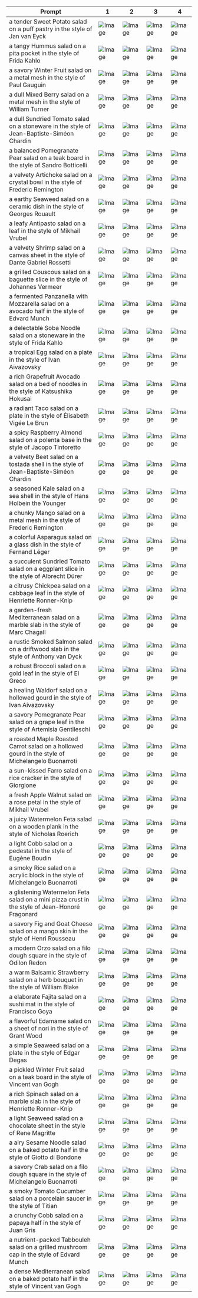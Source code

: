 | Prompt | 1 | 2 | 3 | 4 |
|-|-|-|-|-|
| a tender Sweet Potato salad on a puff pastry in the style of Jan van Eyck | ![Image](https://salad-benchmark-public-assets.s3.us-east-2.amazonaws.com/sdxl/8696bb0d-95a0-4b27-ab1e-8846a1257f15-0.jpg) | ![Image](https://salad-benchmark-public-assets.s3.us-east-2.amazonaws.com/sdxl/8696bb0d-95a0-4b27-ab1e-8846a1257f15-1.jpg) | ![Image](https://salad-benchmark-public-assets.s3.us-east-2.amazonaws.com/sdxl/8696bb0d-95a0-4b27-ab1e-8846a1257f15-2.jpg) | ![Image](https://salad-benchmark-public-assets.s3.us-east-2.amazonaws.com/sdxl/8696bb0d-95a0-4b27-ab1e-8846a1257f15-3.jpg) |
| a tangy Hummus salad on a pita pocket in the style of Frida Kahlo | ![Image](https://salad-benchmark-public-assets.s3.us-east-2.amazonaws.com/sdxl/4084d07d-ad75-4a85-911e-76eb145f3e0c-0.jpg) | ![Image](https://salad-benchmark-public-assets.s3.us-east-2.amazonaws.com/sdxl/4084d07d-ad75-4a85-911e-76eb145f3e0c-1.jpg) | ![Image](https://salad-benchmark-public-assets.s3.us-east-2.amazonaws.com/sdxl/4084d07d-ad75-4a85-911e-76eb145f3e0c-2.jpg) | ![Image](https://salad-benchmark-public-assets.s3.us-east-2.amazonaws.com/sdxl/4084d07d-ad75-4a85-911e-76eb145f3e0c-3.jpg) |
| a savory Winter Fruit salad on a metal mesh in the style of Paul Gauguin | ![Image](https://salad-benchmark-public-assets.s3.us-east-2.amazonaws.com/sdxl/a6aba4ba-3263-40c8-a927-1f884a6b9378-0.jpg) | ![Image](https://salad-benchmark-public-assets.s3.us-east-2.amazonaws.com/sdxl/a6aba4ba-3263-40c8-a927-1f884a6b9378-1.jpg) | ![Image](https://salad-benchmark-public-assets.s3.us-east-2.amazonaws.com/sdxl/a6aba4ba-3263-40c8-a927-1f884a6b9378-2.jpg) | ![Image](https://salad-benchmark-public-assets.s3.us-east-2.amazonaws.com/sdxl/a6aba4ba-3263-40c8-a927-1f884a6b9378-3.jpg) |
| a dull Mixed Berry salad on a metal mesh in the style of William Turner | ![Image](https://salad-benchmark-public-assets.s3.us-east-2.amazonaws.com/sdxl/7b2febf2-16d2-4f1e-a8dd-4c3c54d552b0-0.jpg) | ![Image](https://salad-benchmark-public-assets.s3.us-east-2.amazonaws.com/sdxl/7b2febf2-16d2-4f1e-a8dd-4c3c54d552b0-1.jpg) | ![Image](https://salad-benchmark-public-assets.s3.us-east-2.amazonaws.com/sdxl/7b2febf2-16d2-4f1e-a8dd-4c3c54d552b0-2.jpg) | ![Image](https://salad-benchmark-public-assets.s3.us-east-2.amazonaws.com/sdxl/7b2febf2-16d2-4f1e-a8dd-4c3c54d552b0-3.jpg) |
| a dull Sundried Tomato salad on a stoneware in the style of Jean-Baptiste-Siméon Chardin | ![Image](https://salad-benchmark-public-assets.s3.us-east-2.amazonaws.com/sdxl/26494b40-59ee-478e-9742-d5c94f5f086a-0.jpg) | ![Image](https://salad-benchmark-public-assets.s3.us-east-2.amazonaws.com/sdxl/26494b40-59ee-478e-9742-d5c94f5f086a-1.jpg) | ![Image](https://salad-benchmark-public-assets.s3.us-east-2.amazonaws.com/sdxl/26494b40-59ee-478e-9742-d5c94f5f086a-2.jpg) | ![Image](https://salad-benchmark-public-assets.s3.us-east-2.amazonaws.com/sdxl/26494b40-59ee-478e-9742-d5c94f5f086a-3.jpg) |
| a balanced Pomegranate Pear salad on a teak board in the style of Sandro Botticelli | ![Image](https://salad-benchmark-public-assets.s3.us-east-2.amazonaws.com/sdxl/ad8d3840-606e-4db2-881c-c4e0f1bd5bcb-0.jpg) | ![Image](https://salad-benchmark-public-assets.s3.us-east-2.amazonaws.com/sdxl/ad8d3840-606e-4db2-881c-c4e0f1bd5bcb-1.jpg) | ![Image](https://salad-benchmark-public-assets.s3.us-east-2.amazonaws.com/sdxl/ad8d3840-606e-4db2-881c-c4e0f1bd5bcb-2.jpg) | ![Image](https://salad-benchmark-public-assets.s3.us-east-2.amazonaws.com/sdxl/ad8d3840-606e-4db2-881c-c4e0f1bd5bcb-3.jpg) |
| a velvety Artichoke salad on a crystal bowl in the style of Frederic Remington | ![Image](https://salad-benchmark-public-assets.s3.us-east-2.amazonaws.com/sdxl/9e3b1463-c03e-456a-8f44-bd14cba87356-0.jpg) | ![Image](https://salad-benchmark-public-assets.s3.us-east-2.amazonaws.com/sdxl/9e3b1463-c03e-456a-8f44-bd14cba87356-1.jpg) | ![Image](https://salad-benchmark-public-assets.s3.us-east-2.amazonaws.com/sdxl/9e3b1463-c03e-456a-8f44-bd14cba87356-2.jpg) | ![Image](https://salad-benchmark-public-assets.s3.us-east-2.amazonaws.com/sdxl/9e3b1463-c03e-456a-8f44-bd14cba87356-3.jpg) |
| a earthy Seaweed salad on a ceramic dish in the style of Georges Rouault | ![Image](https://salad-benchmark-public-assets.s3.us-east-2.amazonaws.com/sdxl/724a357f-ab2e-419f-aa01-8713c42bb505-0.jpg) | ![Image](https://salad-benchmark-public-assets.s3.us-east-2.amazonaws.com/sdxl/724a357f-ab2e-419f-aa01-8713c42bb505-1.jpg) | ![Image](https://salad-benchmark-public-assets.s3.us-east-2.amazonaws.com/sdxl/724a357f-ab2e-419f-aa01-8713c42bb505-2.jpg) | ![Image](https://salad-benchmark-public-assets.s3.us-east-2.amazonaws.com/sdxl/724a357f-ab2e-419f-aa01-8713c42bb505-3.jpg) |
| a leafy Antipasto salad on a leaf in the style of Mikhail Vrubel | ![Image](https://salad-benchmark-public-assets.s3.us-east-2.amazonaws.com/sdxl/0951a194-d23a-478e-abca-4dcd87061cf4-0.jpg) | ![Image](https://salad-benchmark-public-assets.s3.us-east-2.amazonaws.com/sdxl/0951a194-d23a-478e-abca-4dcd87061cf4-1.jpg) | ![Image](https://salad-benchmark-public-assets.s3.us-east-2.amazonaws.com/sdxl/0951a194-d23a-478e-abca-4dcd87061cf4-2.jpg) | ![Image](https://salad-benchmark-public-assets.s3.us-east-2.amazonaws.com/sdxl/0951a194-d23a-478e-abca-4dcd87061cf4-3.jpg) |
| a velvety Shrimp salad on a canvas sheet in the style of Dante Gabriel Rossetti | ![Image](https://salad-benchmark-public-assets.s3.us-east-2.amazonaws.com/sdxl/691c4db5-e6de-4152-8651-708efe9d5205-0.jpg) | ![Image](https://salad-benchmark-public-assets.s3.us-east-2.amazonaws.com/sdxl/691c4db5-e6de-4152-8651-708efe9d5205-1.jpg) | ![Image](https://salad-benchmark-public-assets.s3.us-east-2.amazonaws.com/sdxl/691c4db5-e6de-4152-8651-708efe9d5205-2.jpg) | ![Image](https://salad-benchmark-public-assets.s3.us-east-2.amazonaws.com/sdxl/691c4db5-e6de-4152-8651-708efe9d5205-3.jpg) |
| a grilled Couscous salad on a baguette slice in the style of Johannes Vermeer | ![Image](https://salad-benchmark-public-assets.s3.us-east-2.amazonaws.com/sdxl/2f0f1eac-2e8d-469f-a51e-21b5bfad12c9-0.jpg) | ![Image](https://salad-benchmark-public-assets.s3.us-east-2.amazonaws.com/sdxl/2f0f1eac-2e8d-469f-a51e-21b5bfad12c9-1.jpg) | ![Image](https://salad-benchmark-public-assets.s3.us-east-2.amazonaws.com/sdxl/2f0f1eac-2e8d-469f-a51e-21b5bfad12c9-2.jpg) | ![Image](https://salad-benchmark-public-assets.s3.us-east-2.amazonaws.com/sdxl/2f0f1eac-2e8d-469f-a51e-21b5bfad12c9-3.jpg) |
| a fermented Panzanella with Mozzarella salad on a avocado half in the style of Edvard Munch | ![Image](https://salad-benchmark-public-assets.s3.us-east-2.amazonaws.com/sdxl/93286f42-9840-4ddc-96fb-0ad90ed0c47d-0.jpg) | ![Image](https://salad-benchmark-public-assets.s3.us-east-2.amazonaws.com/sdxl/93286f42-9840-4ddc-96fb-0ad90ed0c47d-1.jpg) | ![Image](https://salad-benchmark-public-assets.s3.us-east-2.amazonaws.com/sdxl/93286f42-9840-4ddc-96fb-0ad90ed0c47d-2.jpg) | ![Image](https://salad-benchmark-public-assets.s3.us-east-2.amazonaws.com/sdxl/93286f42-9840-4ddc-96fb-0ad90ed0c47d-3.jpg) |
| a delectable Soba Noodle salad on a stoneware in the style of Frida Kahlo | ![Image](https://salad-benchmark-public-assets.s3.us-east-2.amazonaws.com/sdxl/02a2672e-b08a-4d7e-8b76-2e640123e984-0.jpg) | ![Image](https://salad-benchmark-public-assets.s3.us-east-2.amazonaws.com/sdxl/02a2672e-b08a-4d7e-8b76-2e640123e984-1.jpg) | ![Image](https://salad-benchmark-public-assets.s3.us-east-2.amazonaws.com/sdxl/02a2672e-b08a-4d7e-8b76-2e640123e984-2.jpg) | ![Image](https://salad-benchmark-public-assets.s3.us-east-2.amazonaws.com/sdxl/02a2672e-b08a-4d7e-8b76-2e640123e984-3.jpg) |
| a tropical Egg salad on a plate in the style of Ivan Aivazovsky | ![Image](https://salad-benchmark-public-assets.s3.us-east-2.amazonaws.com/sdxl/73f843c6-175b-4fc3-98ea-e843938c1945-0.jpg) | ![Image](https://salad-benchmark-public-assets.s3.us-east-2.amazonaws.com/sdxl/73f843c6-175b-4fc3-98ea-e843938c1945-1.jpg) | ![Image](https://salad-benchmark-public-assets.s3.us-east-2.amazonaws.com/sdxl/73f843c6-175b-4fc3-98ea-e843938c1945-2.jpg) | ![Image](https://salad-benchmark-public-assets.s3.us-east-2.amazonaws.com/sdxl/73f843c6-175b-4fc3-98ea-e843938c1945-3.jpg) |
| a rich Grapefruit Avocado salad on a bed of noodles in the style of Katsushika Hokusai | ![Image](https://salad-benchmark-public-assets.s3.us-east-2.amazonaws.com/sdxl/607a12c9-eb92-4219-88bc-da594977f2b5-0.jpg) | ![Image](https://salad-benchmark-public-assets.s3.us-east-2.amazonaws.com/sdxl/607a12c9-eb92-4219-88bc-da594977f2b5-1.jpg) | ![Image](https://salad-benchmark-public-assets.s3.us-east-2.amazonaws.com/sdxl/607a12c9-eb92-4219-88bc-da594977f2b5-2.jpg) | ![Image](https://salad-benchmark-public-assets.s3.us-east-2.amazonaws.com/sdxl/607a12c9-eb92-4219-88bc-da594977f2b5-3.jpg) |
| a radiant Taco salad on a plate in the style of Élisabeth Vigée Le Brun | ![Image](https://salad-benchmark-public-assets.s3.us-east-2.amazonaws.com/sdxl/cbe7f021-d616-4e90-9dff-63b3fb9d86a8-0.jpg) | ![Image](https://salad-benchmark-public-assets.s3.us-east-2.amazonaws.com/sdxl/cbe7f021-d616-4e90-9dff-63b3fb9d86a8-1.jpg) | ![Image](https://salad-benchmark-public-assets.s3.us-east-2.amazonaws.com/sdxl/cbe7f021-d616-4e90-9dff-63b3fb9d86a8-2.jpg) | ![Image](https://salad-benchmark-public-assets.s3.us-east-2.amazonaws.com/sdxl/cbe7f021-d616-4e90-9dff-63b3fb9d86a8-3.jpg) |
| a spicy Raspberry Almond salad on a polenta base in the style of Jacopo Tintoretto | ![Image](https://salad-benchmark-public-assets.s3.us-east-2.amazonaws.com/sdxl/a77d6e1b-6958-4e7e-b486-ea9c4dff862d-0.jpg) | ![Image](https://salad-benchmark-public-assets.s3.us-east-2.amazonaws.com/sdxl/a77d6e1b-6958-4e7e-b486-ea9c4dff862d-1.jpg) | ![Image](https://salad-benchmark-public-assets.s3.us-east-2.amazonaws.com/sdxl/a77d6e1b-6958-4e7e-b486-ea9c4dff862d-2.jpg) | ![Image](https://salad-benchmark-public-assets.s3.us-east-2.amazonaws.com/sdxl/a77d6e1b-6958-4e7e-b486-ea9c4dff862d-3.jpg) |
| a velvety Beet salad on a tostada shell in the style of Jean-Baptiste-Siméon Chardin | ![Image](https://salad-benchmark-public-assets.s3.us-east-2.amazonaws.com/sdxl/be56f22f-30bd-41a2-b3bf-4e26ea00b83c-0.jpg) | ![Image](https://salad-benchmark-public-assets.s3.us-east-2.amazonaws.com/sdxl/be56f22f-30bd-41a2-b3bf-4e26ea00b83c-1.jpg) | ![Image](https://salad-benchmark-public-assets.s3.us-east-2.amazonaws.com/sdxl/be56f22f-30bd-41a2-b3bf-4e26ea00b83c-2.jpg) | ![Image](https://salad-benchmark-public-assets.s3.us-east-2.amazonaws.com/sdxl/be56f22f-30bd-41a2-b3bf-4e26ea00b83c-3.jpg) |
| a seasoned Kale salad on a sea shell in the style of Hans Holbein the Younger | ![Image](https://salad-benchmark-public-assets.s3.us-east-2.amazonaws.com/sdxl/77761f26-37a8-416c-a9f6-be792e9b18aa-0.jpg) | ![Image](https://salad-benchmark-public-assets.s3.us-east-2.amazonaws.com/sdxl/77761f26-37a8-416c-a9f6-be792e9b18aa-1.jpg) | ![Image](https://salad-benchmark-public-assets.s3.us-east-2.amazonaws.com/sdxl/77761f26-37a8-416c-a9f6-be792e9b18aa-2.jpg) | ![Image](https://salad-benchmark-public-assets.s3.us-east-2.amazonaws.com/sdxl/77761f26-37a8-416c-a9f6-be792e9b18aa-3.jpg) |
| a chunky Mango salad on a metal mesh in the style of Frederic Remington | ![Image](https://salad-benchmark-public-assets.s3.us-east-2.amazonaws.com/sdxl/b0422bdf-3c8d-4676-a87e-010ff98f34ad-0.jpg) | ![Image](https://salad-benchmark-public-assets.s3.us-east-2.amazonaws.com/sdxl/b0422bdf-3c8d-4676-a87e-010ff98f34ad-1.jpg) | ![Image](https://salad-benchmark-public-assets.s3.us-east-2.amazonaws.com/sdxl/b0422bdf-3c8d-4676-a87e-010ff98f34ad-2.jpg) | ![Image](https://salad-benchmark-public-assets.s3.us-east-2.amazonaws.com/sdxl/b0422bdf-3c8d-4676-a87e-010ff98f34ad-3.jpg) |
| a colorful Asparagus salad on a glass dish in the style of Fernand Léger | ![Image](https://salad-benchmark-public-assets.s3.us-east-2.amazonaws.com/sdxl/4fdf8dfa-0d3c-4fc1-9a30-6c61166b48bc-0.jpg) | ![Image](https://salad-benchmark-public-assets.s3.us-east-2.amazonaws.com/sdxl/4fdf8dfa-0d3c-4fc1-9a30-6c61166b48bc-1.jpg) | ![Image](https://salad-benchmark-public-assets.s3.us-east-2.amazonaws.com/sdxl/4fdf8dfa-0d3c-4fc1-9a30-6c61166b48bc-2.jpg) | ![Image](https://salad-benchmark-public-assets.s3.us-east-2.amazonaws.com/sdxl/4fdf8dfa-0d3c-4fc1-9a30-6c61166b48bc-3.jpg) |
| a succulent Sundried Tomato salad on a eggplant slice in the style of Albrecht Dürer | ![Image](https://salad-benchmark-public-assets.s3.us-east-2.amazonaws.com/sdxl/57f0a353-7f42-42cf-8898-5e188bfeb918-0.jpg) | ![Image](https://salad-benchmark-public-assets.s3.us-east-2.amazonaws.com/sdxl/57f0a353-7f42-42cf-8898-5e188bfeb918-1.jpg) | ![Image](https://salad-benchmark-public-assets.s3.us-east-2.amazonaws.com/sdxl/57f0a353-7f42-42cf-8898-5e188bfeb918-2.jpg) | ![Image](https://salad-benchmark-public-assets.s3.us-east-2.amazonaws.com/sdxl/57f0a353-7f42-42cf-8898-5e188bfeb918-3.jpg) |
| a citrusy Chickpea salad on a cabbage leaf in the style of Henriette Ronner-Knip | ![Image](https://salad-benchmark-public-assets.s3.us-east-2.amazonaws.com/sdxl/9511b95a-85e5-4f1d-bfe1-3c56f4fb22ec-0.jpg) | ![Image](https://salad-benchmark-public-assets.s3.us-east-2.amazonaws.com/sdxl/9511b95a-85e5-4f1d-bfe1-3c56f4fb22ec-1.jpg) | ![Image](https://salad-benchmark-public-assets.s3.us-east-2.amazonaws.com/sdxl/9511b95a-85e5-4f1d-bfe1-3c56f4fb22ec-2.jpg) | ![Image](https://salad-benchmark-public-assets.s3.us-east-2.amazonaws.com/sdxl/9511b95a-85e5-4f1d-bfe1-3c56f4fb22ec-3.jpg) |
| a garden-fresh Mediterranean salad on a marble slab in the style of Marc Chagall | ![Image](https://salad-benchmark-public-assets.s3.us-east-2.amazonaws.com/sdxl/225883e7-ffec-49c0-bac9-a4946275dc06-0.jpg) | ![Image](https://salad-benchmark-public-assets.s3.us-east-2.amazonaws.com/sdxl/225883e7-ffec-49c0-bac9-a4946275dc06-1.jpg) | ![Image](https://salad-benchmark-public-assets.s3.us-east-2.amazonaws.com/sdxl/225883e7-ffec-49c0-bac9-a4946275dc06-2.jpg) | ![Image](https://salad-benchmark-public-assets.s3.us-east-2.amazonaws.com/sdxl/225883e7-ffec-49c0-bac9-a4946275dc06-3.jpg) |
| a rustic Smoked Salmon salad on a driftwood slab in the style of Anthony van Dyck | ![Image](https://salad-benchmark-public-assets.s3.us-east-2.amazonaws.com/sdxl/4099d9f8-8b12-44b4-a288-9a89daeb12bc-0.jpg) | ![Image](https://salad-benchmark-public-assets.s3.us-east-2.amazonaws.com/sdxl/4099d9f8-8b12-44b4-a288-9a89daeb12bc-1.jpg) | ![Image](https://salad-benchmark-public-assets.s3.us-east-2.amazonaws.com/sdxl/4099d9f8-8b12-44b4-a288-9a89daeb12bc-2.jpg) | ![Image](https://salad-benchmark-public-assets.s3.us-east-2.amazonaws.com/sdxl/4099d9f8-8b12-44b4-a288-9a89daeb12bc-3.jpg) |
| a robust Broccoli salad on a gold leaf in the style of El Greco | ![Image](https://salad-benchmark-public-assets.s3.us-east-2.amazonaws.com/sdxl/2c3a5efd-3a0c-4d97-9dec-f4475bbe56fb-0.jpg) | ![Image](https://salad-benchmark-public-assets.s3.us-east-2.amazonaws.com/sdxl/2c3a5efd-3a0c-4d97-9dec-f4475bbe56fb-1.jpg) | ![Image](https://salad-benchmark-public-assets.s3.us-east-2.amazonaws.com/sdxl/2c3a5efd-3a0c-4d97-9dec-f4475bbe56fb-2.jpg) | ![Image](https://salad-benchmark-public-assets.s3.us-east-2.amazonaws.com/sdxl/2c3a5efd-3a0c-4d97-9dec-f4475bbe56fb-3.jpg) |
| a healing Waldorf salad on a hollowed gourd in the style of Ivan Aivazovsky | ![Image](https://salad-benchmark-public-assets.s3.us-east-2.amazonaws.com/sdxl/42e30b7e-2ffe-401e-ad69-36879c8740e8-0.jpg) | ![Image](https://salad-benchmark-public-assets.s3.us-east-2.amazonaws.com/sdxl/42e30b7e-2ffe-401e-ad69-36879c8740e8-1.jpg) | ![Image](https://salad-benchmark-public-assets.s3.us-east-2.amazonaws.com/sdxl/42e30b7e-2ffe-401e-ad69-36879c8740e8-2.jpg) | ![Image](https://salad-benchmark-public-assets.s3.us-east-2.amazonaws.com/sdxl/42e30b7e-2ffe-401e-ad69-36879c8740e8-3.jpg) |
| a savory Pomegranate Pear salad on a grape leaf in the style of Artemisia Gentileschi | ![Image](https://salad-benchmark-public-assets.s3.us-east-2.amazonaws.com/sdxl/e079a608-a28c-4cb1-aa51-c5bd386631d4-0.jpg) | ![Image](https://salad-benchmark-public-assets.s3.us-east-2.amazonaws.com/sdxl/e079a608-a28c-4cb1-aa51-c5bd386631d4-1.jpg) | ![Image](https://salad-benchmark-public-assets.s3.us-east-2.amazonaws.com/sdxl/e079a608-a28c-4cb1-aa51-c5bd386631d4-2.jpg) | ![Image](https://salad-benchmark-public-assets.s3.us-east-2.amazonaws.com/sdxl/e079a608-a28c-4cb1-aa51-c5bd386631d4-3.jpg) |
| a roasted Maple Roasted Carrot salad on a hollowed gourd in the style of Michelangelo Buonarroti | ![Image](https://salad-benchmark-public-assets.s3.us-east-2.amazonaws.com/sdxl/7408ef3a-6b52-4b0a-83bd-9c967fb76ed3-0.jpg) | ![Image](https://salad-benchmark-public-assets.s3.us-east-2.amazonaws.com/sdxl/7408ef3a-6b52-4b0a-83bd-9c967fb76ed3-1.jpg) | ![Image](https://salad-benchmark-public-assets.s3.us-east-2.amazonaws.com/sdxl/7408ef3a-6b52-4b0a-83bd-9c967fb76ed3-2.jpg) | ![Image](https://salad-benchmark-public-assets.s3.us-east-2.amazonaws.com/sdxl/7408ef3a-6b52-4b0a-83bd-9c967fb76ed3-3.jpg) |
| a sun-kissed Farro salad on a rice cracker in the style of Giorgione | ![Image](https://salad-benchmark-public-assets.s3.us-east-2.amazonaws.com/sdxl/c7fef9d3-a9ff-49bb-8721-5ea4b46fc964-0.jpg) | ![Image](https://salad-benchmark-public-assets.s3.us-east-2.amazonaws.com/sdxl/c7fef9d3-a9ff-49bb-8721-5ea4b46fc964-1.jpg) | ![Image](https://salad-benchmark-public-assets.s3.us-east-2.amazonaws.com/sdxl/c7fef9d3-a9ff-49bb-8721-5ea4b46fc964-2.jpg) | ![Image](https://salad-benchmark-public-assets.s3.us-east-2.amazonaws.com/sdxl/c7fef9d3-a9ff-49bb-8721-5ea4b46fc964-3.jpg) |
| a fresh Apple Walnut salad on a rose petal in the style of Mikhail Vrubel | ![Image](https://salad-benchmark-public-assets.s3.us-east-2.amazonaws.com/sdxl/09548841-7f4a-4593-9859-6b98d5d7be4e-0.jpg) | ![Image](https://salad-benchmark-public-assets.s3.us-east-2.amazonaws.com/sdxl/09548841-7f4a-4593-9859-6b98d5d7be4e-1.jpg) | ![Image](https://salad-benchmark-public-assets.s3.us-east-2.amazonaws.com/sdxl/09548841-7f4a-4593-9859-6b98d5d7be4e-2.jpg) | ![Image](https://salad-benchmark-public-assets.s3.us-east-2.amazonaws.com/sdxl/09548841-7f4a-4593-9859-6b98d5d7be4e-3.jpg) |
| a juicy Watermelon Feta salad on a wooden plank in the style of Nicholas Roerich | ![Image](https://salad-benchmark-public-assets.s3.us-east-2.amazonaws.com/sdxl/02fd9306-762b-4349-a72a-444a7e026e54-0.jpg) | ![Image](https://salad-benchmark-public-assets.s3.us-east-2.amazonaws.com/sdxl/02fd9306-762b-4349-a72a-444a7e026e54-1.jpg) | ![Image](https://salad-benchmark-public-assets.s3.us-east-2.amazonaws.com/sdxl/02fd9306-762b-4349-a72a-444a7e026e54-2.jpg) | ![Image](https://salad-benchmark-public-assets.s3.us-east-2.amazonaws.com/sdxl/02fd9306-762b-4349-a72a-444a7e026e54-3.jpg) |
| a light Cobb salad on a pedestal in the style of Eugène Boudin | ![Image](https://salad-benchmark-public-assets.s3.us-east-2.amazonaws.com/sdxl/387fb9f4-9d68-4ba9-b2ac-4cbb2a1dbd90-0.jpg) | ![Image](https://salad-benchmark-public-assets.s3.us-east-2.amazonaws.com/sdxl/387fb9f4-9d68-4ba9-b2ac-4cbb2a1dbd90-1.jpg) | ![Image](https://salad-benchmark-public-assets.s3.us-east-2.amazonaws.com/sdxl/387fb9f4-9d68-4ba9-b2ac-4cbb2a1dbd90-2.jpg) | ![Image](https://salad-benchmark-public-assets.s3.us-east-2.amazonaws.com/sdxl/387fb9f4-9d68-4ba9-b2ac-4cbb2a1dbd90-3.jpg) |
| a smoky Rice salad on a acrylic block in the style of Michelangelo Buonarroti | ![Image](https://salad-benchmark-public-assets.s3.us-east-2.amazonaws.com/sdxl/448f6de0-d1fb-4754-bdab-0a52393f3b63-0.jpg) | ![Image](https://salad-benchmark-public-assets.s3.us-east-2.amazonaws.com/sdxl/448f6de0-d1fb-4754-bdab-0a52393f3b63-1.jpg) | ![Image](https://salad-benchmark-public-assets.s3.us-east-2.amazonaws.com/sdxl/448f6de0-d1fb-4754-bdab-0a52393f3b63-2.jpg) | ![Image](https://salad-benchmark-public-assets.s3.us-east-2.amazonaws.com/sdxl/448f6de0-d1fb-4754-bdab-0a52393f3b63-3.jpg) |
| a glistening Watermelon Feta salad on a mini pizza crust in the style of Jean-Honoré Fragonard | ![Image](https://salad-benchmark-public-assets.s3.us-east-2.amazonaws.com/sdxl/cd89d08e-e1b5-4802-8f04-e09fb9540c37-0.jpg) | ![Image](https://salad-benchmark-public-assets.s3.us-east-2.amazonaws.com/sdxl/cd89d08e-e1b5-4802-8f04-e09fb9540c37-1.jpg) | ![Image](https://salad-benchmark-public-assets.s3.us-east-2.amazonaws.com/sdxl/cd89d08e-e1b5-4802-8f04-e09fb9540c37-2.jpg) | ![Image](https://salad-benchmark-public-assets.s3.us-east-2.amazonaws.com/sdxl/cd89d08e-e1b5-4802-8f04-e09fb9540c37-3.jpg) |
| a savory Fig and Goat Cheese salad on a mango skin in the style of Henri Rousseau | ![Image](https://salad-benchmark-public-assets.s3.us-east-2.amazonaws.com/sdxl/42361af1-8215-4412-b9ee-bd5ef220f7b8-0.jpg) | ![Image](https://salad-benchmark-public-assets.s3.us-east-2.amazonaws.com/sdxl/42361af1-8215-4412-b9ee-bd5ef220f7b8-1.jpg) | ![Image](https://salad-benchmark-public-assets.s3.us-east-2.amazonaws.com/sdxl/42361af1-8215-4412-b9ee-bd5ef220f7b8-2.jpg) | ![Image](https://salad-benchmark-public-assets.s3.us-east-2.amazonaws.com/sdxl/42361af1-8215-4412-b9ee-bd5ef220f7b8-3.jpg) |
| a modern Orzo salad on a filo dough square in the style of Odilon Redon | ![Image](https://salad-benchmark-public-assets.s3.us-east-2.amazonaws.com/sdxl/2905ee24-1989-406b-8932-2099a2a83647-0.jpg) | ![Image](https://salad-benchmark-public-assets.s3.us-east-2.amazonaws.com/sdxl/2905ee24-1989-406b-8932-2099a2a83647-1.jpg) | ![Image](https://salad-benchmark-public-assets.s3.us-east-2.amazonaws.com/sdxl/2905ee24-1989-406b-8932-2099a2a83647-2.jpg) | ![Image](https://salad-benchmark-public-assets.s3.us-east-2.amazonaws.com/sdxl/2905ee24-1989-406b-8932-2099a2a83647-3.jpg) |
| a warm Balsamic Strawberry salad on a herb bouquet in the style of William Blake | ![Image](https://salad-benchmark-public-assets.s3.us-east-2.amazonaws.com/sdxl/b2c6a560-db78-4dfd-85b0-d636178ed0bd-0.jpg) | ![Image](https://salad-benchmark-public-assets.s3.us-east-2.amazonaws.com/sdxl/b2c6a560-db78-4dfd-85b0-d636178ed0bd-1.jpg) | ![Image](https://salad-benchmark-public-assets.s3.us-east-2.amazonaws.com/sdxl/b2c6a560-db78-4dfd-85b0-d636178ed0bd-2.jpg) | ![Image](https://salad-benchmark-public-assets.s3.us-east-2.amazonaws.com/sdxl/b2c6a560-db78-4dfd-85b0-d636178ed0bd-3.jpg) |
| a elaborate Fajita salad on a sushi mat in the style of Francisco Goya | ![Image](https://salad-benchmark-public-assets.s3.us-east-2.amazonaws.com/sdxl/a58a1a04-a794-4e18-93f3-45a8d8b43e29-0.jpg) | ![Image](https://salad-benchmark-public-assets.s3.us-east-2.amazonaws.com/sdxl/a58a1a04-a794-4e18-93f3-45a8d8b43e29-1.jpg) | ![Image](https://salad-benchmark-public-assets.s3.us-east-2.amazonaws.com/sdxl/a58a1a04-a794-4e18-93f3-45a8d8b43e29-2.jpg) | ![Image](https://salad-benchmark-public-assets.s3.us-east-2.amazonaws.com/sdxl/a58a1a04-a794-4e18-93f3-45a8d8b43e29-3.jpg) |
| a flavorful Edamame salad on a sheet of nori in the style of Grant Wood | ![Image](https://salad-benchmark-public-assets.s3.us-east-2.amazonaws.com/sdxl/9d5a2bd4-7f6d-404e-9013-267879447cad-0.jpg) | ![Image](https://salad-benchmark-public-assets.s3.us-east-2.amazonaws.com/sdxl/9d5a2bd4-7f6d-404e-9013-267879447cad-1.jpg) | ![Image](https://salad-benchmark-public-assets.s3.us-east-2.amazonaws.com/sdxl/9d5a2bd4-7f6d-404e-9013-267879447cad-2.jpg) | ![Image](https://salad-benchmark-public-assets.s3.us-east-2.amazonaws.com/sdxl/9d5a2bd4-7f6d-404e-9013-267879447cad-3.jpg) |
| a simple Seaweed salad on a plate in the style of Edgar Degas | ![Image](https://salad-benchmark-public-assets.s3.us-east-2.amazonaws.com/sdxl/e366ebfd-e1e7-4fa0-9934-6dc803d31b22-0.jpg) | ![Image](https://salad-benchmark-public-assets.s3.us-east-2.amazonaws.com/sdxl/e366ebfd-e1e7-4fa0-9934-6dc803d31b22-1.jpg) | ![Image](https://salad-benchmark-public-assets.s3.us-east-2.amazonaws.com/sdxl/e366ebfd-e1e7-4fa0-9934-6dc803d31b22-2.jpg) | ![Image](https://salad-benchmark-public-assets.s3.us-east-2.amazonaws.com/sdxl/e366ebfd-e1e7-4fa0-9934-6dc803d31b22-3.jpg) |
| a pickled Winter Fruit salad on a teak board in the style of Vincent van Gogh | ![Image](https://salad-benchmark-public-assets.s3.us-east-2.amazonaws.com/sdxl/8b834ac8-db8c-4635-b383-b9b74cf9f17c-0.jpg) | ![Image](https://salad-benchmark-public-assets.s3.us-east-2.amazonaws.com/sdxl/8b834ac8-db8c-4635-b383-b9b74cf9f17c-1.jpg) | ![Image](https://salad-benchmark-public-assets.s3.us-east-2.amazonaws.com/sdxl/8b834ac8-db8c-4635-b383-b9b74cf9f17c-2.jpg) | ![Image](https://salad-benchmark-public-assets.s3.us-east-2.amazonaws.com/sdxl/8b834ac8-db8c-4635-b383-b9b74cf9f17c-3.jpg) |
| a rich Spinach salad on a marble slab in the style of Henriette Ronner-Knip | ![Image](https://salad-benchmark-public-assets.s3.us-east-2.amazonaws.com/sdxl/3e760c62-7cdc-452f-9632-47c673339174-0.jpg) | ![Image](https://salad-benchmark-public-assets.s3.us-east-2.amazonaws.com/sdxl/3e760c62-7cdc-452f-9632-47c673339174-1.jpg) | ![Image](https://salad-benchmark-public-assets.s3.us-east-2.amazonaws.com/sdxl/3e760c62-7cdc-452f-9632-47c673339174-2.jpg) | ![Image](https://salad-benchmark-public-assets.s3.us-east-2.amazonaws.com/sdxl/3e760c62-7cdc-452f-9632-47c673339174-3.jpg) |
| a light Seaweed salad on a chocolate sheet in the style of Rene Magritte | ![Image](https://salad-benchmark-public-assets.s3.us-east-2.amazonaws.com/sdxl/810989a1-9170-4f9d-abc2-af6545d1216e-0.jpg) | ![Image](https://salad-benchmark-public-assets.s3.us-east-2.amazonaws.com/sdxl/810989a1-9170-4f9d-abc2-af6545d1216e-1.jpg) | ![Image](https://salad-benchmark-public-assets.s3.us-east-2.amazonaws.com/sdxl/810989a1-9170-4f9d-abc2-af6545d1216e-2.jpg) | ![Image](https://salad-benchmark-public-assets.s3.us-east-2.amazonaws.com/sdxl/810989a1-9170-4f9d-abc2-af6545d1216e-3.jpg) |
| a airy Sesame Noodle salad on a baked potato half in the style of Giotto di Bondone | ![Image](https://salad-benchmark-public-assets.s3.us-east-2.amazonaws.com/sdxl/a5cb7d0e-c804-4d94-8f78-12cd4ed5b30e-0.jpg) | ![Image](https://salad-benchmark-public-assets.s3.us-east-2.amazonaws.com/sdxl/a5cb7d0e-c804-4d94-8f78-12cd4ed5b30e-1.jpg) | ![Image](https://salad-benchmark-public-assets.s3.us-east-2.amazonaws.com/sdxl/a5cb7d0e-c804-4d94-8f78-12cd4ed5b30e-2.jpg) | ![Image](https://salad-benchmark-public-assets.s3.us-east-2.amazonaws.com/sdxl/a5cb7d0e-c804-4d94-8f78-12cd4ed5b30e-3.jpg) |
| a savory Crab salad on a filo dough square in the style of Michelangelo Buonarroti | ![Image](https://salad-benchmark-public-assets.s3.us-east-2.amazonaws.com/sdxl/5d8e9d2a-f303-4e05-a2d8-edd472bf807f-0.jpg) | ![Image](https://salad-benchmark-public-assets.s3.us-east-2.amazonaws.com/sdxl/5d8e9d2a-f303-4e05-a2d8-edd472bf807f-1.jpg) | ![Image](https://salad-benchmark-public-assets.s3.us-east-2.amazonaws.com/sdxl/5d8e9d2a-f303-4e05-a2d8-edd472bf807f-2.jpg) | ![Image](https://salad-benchmark-public-assets.s3.us-east-2.amazonaws.com/sdxl/5d8e9d2a-f303-4e05-a2d8-edd472bf807f-3.jpg) |
| a smoky Tomato Cucumber salad on a porcelain saucer in the style of Titian | ![Image](https://salad-benchmark-public-assets.s3.us-east-2.amazonaws.com/sdxl/466f4b8a-766e-4cf4-9593-b1c280fe8f19-0.jpg) | ![Image](https://salad-benchmark-public-assets.s3.us-east-2.amazonaws.com/sdxl/466f4b8a-766e-4cf4-9593-b1c280fe8f19-1.jpg) | ![Image](https://salad-benchmark-public-assets.s3.us-east-2.amazonaws.com/sdxl/466f4b8a-766e-4cf4-9593-b1c280fe8f19-2.jpg) | ![Image](https://salad-benchmark-public-assets.s3.us-east-2.amazonaws.com/sdxl/466f4b8a-766e-4cf4-9593-b1c280fe8f19-3.jpg) |
| a crunchy Cobb salad on a papaya half in the style of Juan Gris | ![Image](https://salad-benchmark-public-assets.s3.us-east-2.amazonaws.com/sdxl/5e3f3ec7-86e3-4874-a108-5ad6b460a73e-0.jpg) | ![Image](https://salad-benchmark-public-assets.s3.us-east-2.amazonaws.com/sdxl/5e3f3ec7-86e3-4874-a108-5ad6b460a73e-1.jpg) | ![Image](https://salad-benchmark-public-assets.s3.us-east-2.amazonaws.com/sdxl/5e3f3ec7-86e3-4874-a108-5ad6b460a73e-2.jpg) | ![Image](https://salad-benchmark-public-assets.s3.us-east-2.amazonaws.com/sdxl/5e3f3ec7-86e3-4874-a108-5ad6b460a73e-3.jpg) |
| a nutrient-packed Tabbouleh salad on a grilled mushroom cap in the style of Edvard Munch | ![Image](https://salad-benchmark-public-assets.s3.us-east-2.amazonaws.com/sdxl/5caa8189-acd9-40a6-9475-caa3c7133e11-0.jpg) | ![Image](https://salad-benchmark-public-assets.s3.us-east-2.amazonaws.com/sdxl/5caa8189-acd9-40a6-9475-caa3c7133e11-1.jpg) | ![Image](https://salad-benchmark-public-assets.s3.us-east-2.amazonaws.com/sdxl/5caa8189-acd9-40a6-9475-caa3c7133e11-2.jpg) | ![Image](https://salad-benchmark-public-assets.s3.us-east-2.amazonaws.com/sdxl/5caa8189-acd9-40a6-9475-caa3c7133e11-3.jpg) |
| a dense Mediterranean salad on a baked potato half in the style of Vincent van Gogh | ![Image](https://salad-benchmark-public-assets.s3.us-east-2.amazonaws.com/sdxl/593670ca-8f3f-46af-94e1-e9bee52709dc-0.jpg) | ![Image](https://salad-benchmark-public-assets.s3.us-east-2.amazonaws.com/sdxl/593670ca-8f3f-46af-94e1-e9bee52709dc-1.jpg) | ![Image](https://salad-benchmark-public-assets.s3.us-east-2.amazonaws.com/sdxl/593670ca-8f3f-46af-94e1-e9bee52709dc-2.jpg) | ![Image](https://salad-benchmark-public-assets.s3.us-east-2.amazonaws.com/sdxl/593670ca-8f3f-46af-94e1-e9bee52709dc-3.jpg) |
